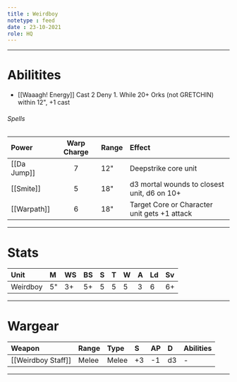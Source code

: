 ```yaml
---
title : Weirdboy
notetype : feed
date : 23-10-2021
role: HQ
---
```


---

# Abilitites

- [[Waaagh! Energy]] Cast 2 Deny 1. While 20+ Orks (not GRETCHIN) within 12", +1 cast

###### Spells

| Power       | Warp Charge | Range | Effect                                       |
|:----------- |:-----------:|:----- |:-------------------------------------------- |
| [[Da Jump]] |      7      | 12"   | Deepstrike core unit                         |
| [[Smite]]   |      5      | 18"   | d3 mortal wounds to closest unit, d6 on 10+  |
| [[Warpath]] |      6      | 18"   | Target Core or Character unit gets +1 attack |

---

# Stats

| Unit     | M   | WS  | BS  | S   | T   | W   | A   | Ld  | Sv  |
|:-------- |:--- |:--- |:--- |:--- |:--- |:--- |:--- |:--- |:--- |
| Weirdboy | 5"  | 3+  | 5+  | 5   | 5   | 5   | 3   | 6   | 6+  |

---

# Wargear

| Weapon             | Range | Type  | S   | AP  | D   | Abilities |
|:------------------ |:----- |:----- |:--- |:--- |:--- |:--------- |
| [[Weirdboy Staff]] | Melee | Melee | +3  | -1  | d3  | -         |

---